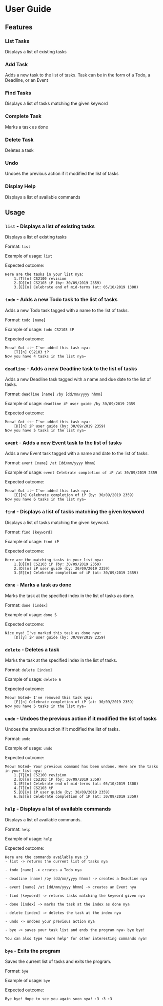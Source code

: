 # User Guide

## Features 

### List Tasks
Displays a list of existing tasks

### Add Task
Adds a new task to the list of tasks. Task can be in the form of a Todo, a Deadline, or an Event

### Find Tasks
Displays a list of tasks matching the given keyword

### Complete Task
Marks a task as done

### Delete Task
Deletes a task

### Undo
Undoes the previous action if it modified the list of tasks

### Display Help
Displays a list of available commands

## Usage

### `list` - Displays a list of existing tasks

Displays a list of existing tasks

Format: `list`

Example of usage: `list`

Expected outcome:

```
Here are the tasks in your list nya:
    1.[T][n] CS2100 revision
    2.[D][n] CS2103 iP (by: 30/09/2019 2359)
    3.[E][n] Celebrate end of mid-terms (at: 05/10/2019 1300)
```

### `todo` - Adds a new Todo task to the list of tasks

Adds a new Todo task tagged with a name to the list of tasks.

Format: `todo [name]`

Example of usage: `todo CS2103 tP`

Expected outcome:

```
Meow! Got it~ I've added this task nya:
    [T][n] CS2103 tP
Now you have 4 tasks in the list nya~
```

### `deadline` - Adds a new Deadline task to the list of tasks

Adds a new Deadline task tagged with a name and due date to the list of tasks.

Format: `deadline [name] /by [dd/mm/yyyy hhmm]` 

Example of usage: `deadline iP user guide /by 30/09/2019 2359`

Expected outcome:

```
Meow! Got it~ I've added this task nya:
    [D][n] iP user guide (by: 30/09/2019 2359)
Now you have 5 tasks in the list nya~
```

### `event` - Adds a new Event task to the list of tasks

Adds a new Event task tagged with a name and date to the list of tasks.

Format: `event [name] /at [dd/mm/yyyy hhmm]`

Example of usage: `event Celebrate completion of iP /at 30/09/2019 2359`

Expected outcome:

```
Meow! Got it~ I've added this task nya:
    [E][n] Celebrate completion of iP (by: 30/09/2019 2359)
Now you have 6 tasks in the list nya~
```

### `find` - Displays a list of tasks matching the given keyword

Displays a list of tasks matching the given keyword.

Format: `find [keyword]`

Example of usage: `find iP`

Expected outcome:

```
Here are the matching tasks in your list nya:
    1.[D][n] CS2103 iP (by: 30/09/2019 2359)
    2.[D][n] iP user guide (by: 30/09/2019 2359)
    3.[E][n] Celebrate completion of iP (at: 30/09/2019 2359)
```

### `done` - Marks a task as done

Marks the task at the specified index in the list of tasks as done.

Format: `done [index]`

Example of usage: `done 5`

Expected outcome:

```
Nice nya! I've marked this task as done nya:
    [D][y] iP user guide (by: 30/09/2019 2359)
```

### `delete` - Deletes a task

Marks the task at the specified index in the list of tasks.

Format: `delete [index]`

Example of usage: `delete 6`

Expected outcome:

```
Meow! Noted~ I've removed this task nya:
    [E][n] Celebrate completion of iP (at: 30/09/2019 2359)
Now you have 5 tasks in the list nya~
```

### `undo` - Undoes the previous action if it modified the list of tasks

Undoes the previous action if it modified the list of tasks.

Format: `undo`

Example of usage: `undo`

Expected outcome:

```
Meow! Noted~ Your previous command has been undone. Here are the tasks in your list nya:
    1.[T][n] CS2100 revision
    2.[D][n] CS2103 iP (by: 30/09/2019 2359)
    3.[E][n] Celebrate end of mid-terms (at: 05/10/2019 1300)
    4.[T][n] CS2103 tP
    5.[D][y] iP user guide (by: 30/09/2019 2359)
    6.[E][n] Celebrate completion of iP (at: 30/09/2019 2359)
```

### `help` - Displays a list of available commands

Displays a list of available commands.

Format: `help`

Example of usage: `help`

Expected outcome:

```
Here are the commands available nya :3
- list -> returns the current list of tasks nya

- todo [name] -> creates a Todo nya

- deadline [name] /by [dd/mm/yyyy hhmm] -> creates a Deadline nya

- event [name] /at [dd/mm/yyyy hhmm] -> creates an Event nya

- find [keyword] -> returns tasks matching the keyword given nya

- done [index] -> marks the task at the index as done nya

- delete [index] -> deletes the task at the index nya

- undo -> undoes your previous action nya

- bye -> saves your task list and ends the program nya~ bye bye!

You can also type 'more help' for other interesting commands nya!
```

### `bye` - Exits the program

Saves the current list of tasks and exits the program.

Format: `bye`

Example of usage: `bye`

Expected outcome:

```
Bye bye! Hope to see you again soon nya! :3 :3 :3
```